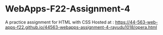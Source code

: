 # WebApps-F22-Assignment-4
A practice assignment for HTML with CSS
Hosted at : <https://44-563-web-apps-f22.github.io/44563-webapps-assignment-4-rayudu1018/opera.html>
